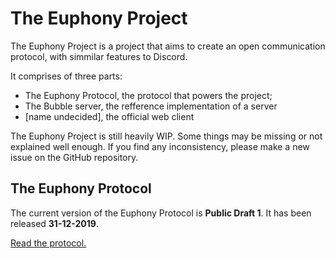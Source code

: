 # The Euphony Project

The Euphony Project is a project that aims to create an open communication protocol, with simmilar features to Discord.

It comprises of three parts:

- The Euphony Protocol, the protocol that powers the project;
- The Bubble server, the refference implementation of a server
- [name undecided], the official web client

The Euphony Project is still heavily WIP. Some things may be missing or not explained well enough. If you find any inconsistency, please make a new issue on the GitHub repository.

## The Euphony Protocol

The current version of the Euphony Protocol is **Public Draft 1**. It has been released **31-12-2019**.

[Read the protocol.](PROTOCOL.md)
